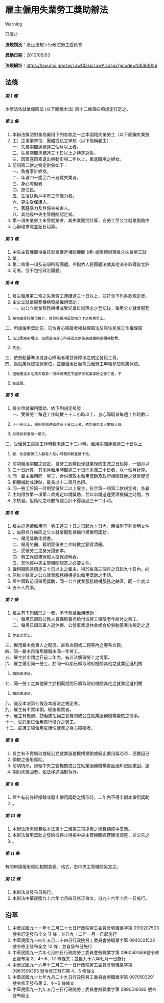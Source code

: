 # 雇主僱用失業勞工獎助辦法


> [!WARNING]
> 已廢止


**法規類別**：廢止法規＞行政院勞工委員會

**異動日期**：2010/05/03  

**法規網址**：https://law.moj.gov.tw/LawClass/LawAll.aspx?pcode=N0090026



## 法條
##### 第 1 條
本辦法依就業保險法 (以下簡稱本法) 第十二條第四項規定訂定之。

##### 第 2 條
1. 本辦法獎助對象為僱用下列各款之一之本國籍失業勞工（以下簡稱失業勞
1. 工）之事業單位、團體或私立學校（以下簡稱雇主）：  
一、失業期間連續達三個月以上者。  
二、失業期間連續達三十日以上之特定對象。  
三、因家庭因素退出勞動市場二年以上，重返職場之婦女。
1. 前項第二款之特定對象如下：  
一、負擔家計婦女。  
二、年滿四十歲至六十五歲失業者。  
三、身心障礙者  
四、原住民。  
五、生活扶助戶中有工作能力者。  
六、更生受保護人。  
七、家庭暴力及性侵害被害人。  
八、其他經中央主管機關認定者。
1. 第一項失業勞工未曾就業者，其失業期間計算，自勞工至公立就業服務中
1. 心辦理求職登記日起算。

##### 第 3 條
1. 中央主管機關得委託就業促進相關機關 (構) 或團體辦理推介失業勞工就
1. 業。
1. 第二條第一項及前項所稱團體，係指依人民團體法或其他法令取得設立許
1. 可者。但不包括政治團體。

##### 第 4 條
1. 雇主僱用第二條之失業勞工連續達三十日以上，並符合下列各款規定者，
1. 由公立就業服務機構發給僱用獎助：  
一、向公立就業服務機構或受託單位辦理求才登記後，僱用公立就業服務
1.     機構或受託單位推介，並發給僱用獎助推介卡之失業勞工。  
二、申請僱用獎助前，已依身心障礙者權益保障法及原住民族工作權保障
1.     法比例進用規定，足額進用身心障礙者及原住民或繳納差額補助費、
1.     代金。  
三、依勞動基準法或身心障礙者權益保障法之規定發給工資。  
四、為就業保險投保單位，並自僱用日起為受僱勞工申報參加就業保險。
1.     但僱用逾本法第五條第一項年齡規定不能參加就業保險之勞工者，不
1.     在此限。

##### 第 5 條
1. 雇主申請僱用獎助，依下列規定核發：  
一、受僱勞工每週工作時數三十二小時以上、身心障礙者每週工作時數二
1.     十小時以上，僱用期間連續達三十日以上者，依受僱勞工人數每人每
1.     月發給新臺幣一萬元。  
二、受僱勞工每週工作時數未達三十二小時，僱用期間連續達三十日以上
1.     者，依受僱勞工人數每人每小時發給新臺幣十元。
1. 前項僱用期間之認定，自勞工到職投保就業保險生效之日起算，一個月以
1. 三十日計算，其末月僱用時間逾二十日而未滿三十日者，以一個月計算。
1. 同一雇主僱用同一勞工，合併領取本僱用獎助及政府機關其他之就業促進
1. 相關補助或津貼，最長以十二個月為限。
1. 同一勞工於同一時期受僱於二以上雇主，符合第一項第二款規定者，各雇
1. 主均得依第一項第二款規定申請獎助，並以申請送達受理機構之時間，依
1. 序核發。但獎助之時數每週合計不得超過三十二小時。

##### 第 6 條
1. 雇主於連續僱用同一勞工達三十日之日起九十日內，應檢附下列證明文件
1. ，向原推介轄區之公立就業服務機構申請僱用獎助：  
一、僱用獎助申請書。  
二、僱用名冊、載明受僱者工作時數之薪資清冊。  
三、受僱勞工之身分證影本。  
四、勞工保險被保險人投保資料表。  
五、其他經中央主管機關規定之必要文件。
1. 僱用期間連續達三十日以上之雇主，得於每滿三個月之日起九十日內，向
1. 原推介轄區之公立就業服務機構提出僱用獎助之申請。
1. 雇主領取前項僱用獎助，同一公立就業服務機構服務之轄區，同一年度以
1. 五十人為限。

##### 第 7 條
1. 雇主有下列情形之一者，不予發給僱用獎助：  
一、僱用已領取公教人員保險養老給付或勞工保險老年給付之勞工。  
二、僱用已領取軍人退休俸、公營事業退休金或合於勞動基準法規定之退
1.     休金之勞工。  
三、僱用雇主負責人之配偶、直系血親或二親等內之旁系血親。  
四、同一雇主再僱用離職未滿一年勞工。  
五、雇主於申請之日前二年內，有非法解僱勞工之情事。  
六、雇主僱用同一勞工，於同一時期已領取政府機關其他之就業促進相關
1.     補助或津貼。  
七、同一勞工之其他雇主於相同期間已領取政府機關其他之就業促進相關
1.     補助或津貼。  
八、違反本法第七條及本辦法之規定者。  
九、雇主有不實申領，經查屬實者。  
十、雇主有規避、妨礙或拒絕主管機關或公立就業服務機構查核之情事。  
十一、受託單位僱用自行推介之勞工。  
十二、庇護工場僱用庇護性就業之身心障礙者。

##### 第 8 條
1. 雇主有不實領取或經公立就業服務機構撤銷或廢止僱用獎助時，應繳回已
1. 領取之僱用獎助。
1. 前項情形，如經中央主管機關或公立就業服務機構書面通知限期繳回，逾
1. 期仍未繳回者，依法移送強制執行。

##### 第 9 條
1. 雇主有前條經撤銷或廢止僱用獎助之情形時，二年內不得申領本僱用獎助
1. 。

##### 第 10 條
1. 本辦法所需經費依本法第十二條第三項提撥之經費額度中支應。
1. 本辦法僱用獎助之發給或停止得視中央主管機關經費額度調整，並公告之
1. 。

##### 第 11 條
有關申請僱用獎助相關書表、格式，由中央主管機關另定之。

##### 第 12 條
1. 本辦法自發布日施行。
1. 本辦法中華民國九十六年七月四日修正條文，自九十六年七月一日施行。

## 沿革
1. 中華民國九十一年十二月二十七日行政院勞工委員會勞職業字第 0910207503 號令訂定發布全文 11 條；並自九十二年一月一日起施行
1. 中華民國九十四年五月二十四日行政院勞工委員會勞職業字第 0940501523 號令修正發布全文 12 條；並自發布日施行
1. 中華民國九十六年七月四日行政院勞工委員會勞職業字第 0960501686號令修正發布第 2、4～6、12  條條文；並自九十六年七月一日施行
1. 中華民國九十六年十二月三十一日行政院勞工委員會勞職業字第 0960509365 號令修正發布第 4、5 條條文                              
1. 中華民國九十七年九月二十九日行政院勞工委員會勞職業字第 0970503291 號令修正發布第 2、4～6  條條文
1. 中華民國九十九年五月三日行政院勞工委員會勞職業字第 0990510090 號令發布廢止
